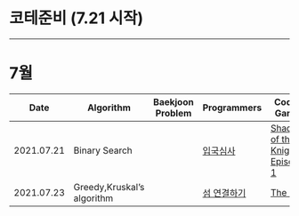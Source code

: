 # 코테준비 (7.21 시작)

<hr>

<h1>7월</h1>

| Date       | Algorithm | Baekjoon Problem | Programmers | Coding Games |
|------------|-----------|------------------|-------------|--------------|
| 2021.07.21 | Binary Search     |       | [입국심사](https://programmers.co.kr/learn/courses/30/lessons/43238)            | [Shadows of the Knight - Episode 1](https://www.codingame.com/training/medium/shadows-of-the-knight-episode-1)            |
| 2021.07.23 | Greedy,Kruskal’s algorithm  |                  | [섬 연결하기](https://programmers.co.kr/learn/courses/30/lessons/42861)            |[The Gift](https://www.codingame.com/training/medium/the-gift)              |
